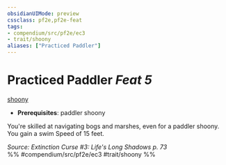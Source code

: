 ```yaml
---
obsidianUIMode: preview
cssclass: pf2e,pf2e-feat
tags:
- compendium/src/pf2e/ec3
- trait/shoony
aliases: ["Practiced Paddler"]
---
```

# Practiced Paddler  *Feat 5*  
[shoony](../../Rules/traits/shoony-ec3.md)  

- **Prerequisites**: paddler shoony

You're skilled at navigating bogs and marshes, even for a paddler shoony. You gain a swim Speed of 15 feet.

*Source: Extinction Curse #3: Life's Long Shadows p. 73*  
%% #compendium/src/pf2e/ec3 #trait/shoony %%